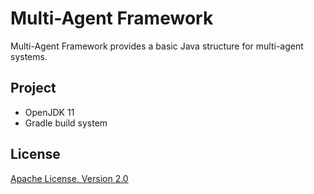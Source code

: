 # Multi-Agent Framework

Multi-Agent Framework provides a basic Java structure for multi-agent systems.

## Project

* OpenJDK 11
* Gradle build system

## License

[Apache License, Version 2.0](LICENSE)
